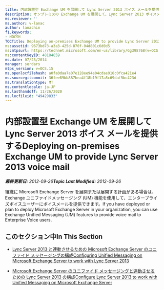 ```yaml
---
title: 内部設置型 Exchange UM を展開して Lync Server 2013 ボイス メールを提供する
description: オンプレミスの Exchange UM を展開して、Lync Server 2013 ボイスメールを提供します。
ms.reviewer: ''
ms.author: v-lanac
author: lanachin
f1.keywords:
- NOCSH
TOCTitle: Deploying on-premises Exchange UM to provide Lync Server 2013 voice mail
ms:assetid: 9673bd73-a3a3-425d-870f-04d801c6d0d5
ms:mtpsurl: https://technet.microsoft.com/en-us/library/Gg398768(v=OCS.15)
ms:contentKeyID: 48184859
ms.date: 07/23/2014
manager: serdars
mtps_version: v=OCS.15
ms.openlocfilehash: a0fa0daa7a07e128ee94e04cdae018c0fca421e4
ms.sourcegitcommit: 36fee89bb887bea4f18b19f17a8c69daf5bc423d
ms.translationtype: MT
ms.contentlocale: ja-JP
ms.lasthandoff: 11/26/2020
ms.locfileid: "49429833"
---
```

# <a name="deploying-on-premises-exchange-um-to-provide-lync-server-2013-voice-mail"></a><span data-ttu-id="dcb43-103">内部設置型 Exchange UM を展開して Lync Server 2013 ボイス メールを提供する</span><span class="sxs-lookup"><span data-stu-id="dcb43-103">Deploying on-premises Exchange UM to provide Lync Server 2013 voice mail</span></span>

<div data-xmlns="http://www.w3.org/1999/xhtml">

<div class="topic" data-xmlns="http://www.w3.org/1999/xhtml" data-msxsl="urn:schemas-microsoft-com:xslt" data-cs="https://msdn.microsoft.com/">

<div data-asp="https://msdn2.microsoft.com/asp">



</div>

<div id="mainSection">

<div id="mainBody"><span data-ttu-id="dcb43-104">

<span> </span></span><span class="sxs-lookup"><span data-stu-id="dcb43-104">

<span> </span></span></span>

<span data-ttu-id="dcb43-105">_**最終更新日:** 2012-09-26_</span><span class="sxs-lookup"><span data-stu-id="dcb43-105">_**Topic Last Modified:** 2012-09-26_</span></span>

<span data-ttu-id="dcb43-106">組織に Microsoft Exchange Server を展開または展開する計画がある場合は、Exchange ユニファイドメッセージング (UM) 機能を使用して、エンタープライズボイスユーザーにボイスメールを提供できます。</span><span class="sxs-lookup"><span data-stu-id="dcb43-106">If you have deployed or plan to deploy Microsoft Exchange Server in your organization, you can use Exchange Unified Messaging (UM) features to provide voice mail to Enterprise Voice users.</span></span>

<div>

## <a name="in-this-section"></a><span data-ttu-id="dcb43-107">このセクション中</span><span class="sxs-lookup"><span data-stu-id="dcb43-107">In This Section</span></span>

  - [<span data-ttu-id="dcb43-108">Lync Server 2013 と連動させるための Microsoft Exchange Server のユニファイド メッセージングの構成</span><span class="sxs-lookup"><span data-stu-id="dcb43-108">Configuring Unified Messaging on Microsoft Exchange Server to work with Lync Server 2013</span></span>](lync-server-2013-configuring-unified-messaging-on-microsoft-exchange-server-to-work-with-lync-server.md)

  - [<span data-ttu-id="dcb43-109">Microsoft Exchange Server のユニファイド メッセージングと連動させるための Lync Server 2013 の構成</span><span class="sxs-lookup"><span data-stu-id="dcb43-109">Configure Lync Server 2013 to work with Unified Messaging on Microsoft Exchange Server</span></span>](lync-server-2013-configure-lync-server-2013-to-work-with-unified-messaging-on-microsoft-exchange-server.md)

<span data-ttu-id="dcb43-110"></div>

</div>

<span> </span>

</div>

</div>

</span><span class="sxs-lookup"><span data-stu-id="dcb43-110"></div>

</div>

<span> </span>

</div>

</div>

</span></span></div>

